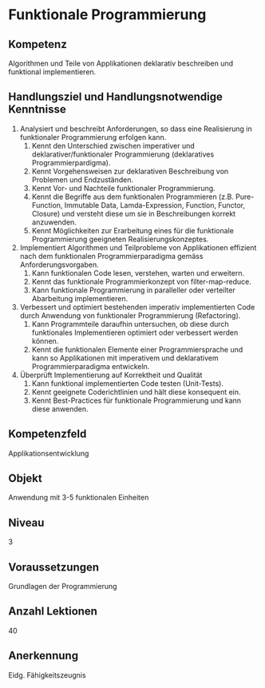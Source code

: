 # Funktionale Programmierung

## Kompetenz
Algorithmen und Teile von Applikationen deklarativ beschreiben und funktional implementieren.

## Handlungsziel und Handlungsnotwendige Kenntnisse
1. Analysiert und beschreibt Anforderungen, so dass eine Realisierung in funktionaler Programmierung erfolgen kann. 
   1. Kennt den Unterschied zwischen imperativer und deklarativer/funktionaler Programmierung (deklaratives Programmierpardigma).
   1. Kennt Vorgehensweisen zur deklarativen Beschreibung von Problemen und Endzuständen.
   1. Kennt Vor- und Nachteile funktionaler Programmierung. 
   1. Kennt die Begriffe aus dem funktionalen Programmieren (z.B. Pure-Function, Immutable Data, Lamda-Expression, Function, Functor, Closure) und versteht diese um sie in Beschreibungen korrekt anzuwenden.  
   1. Kennt Möglichkeiten zur Erarbeitung eines für die funktionale Programmierung geeigneten Realisierungskonzeptes.
1. Implementiert Algorithmen und Teilprobleme von Applikationen effizient nach dem funktionalen Programmierparadigma gemäss Anforderungsvorgaben.
   1. Kann funktionalen Code lesen, verstehen, warten und erweitern. 
   1. Kennt das funktionale Programmierkonzept von filter-map-reduce.
   1. Kann funktionale Programmierung in paralleller oder verteilter Abarbeitung implementieren. 
1. Verbessert und optimiert bestehenden imperativ implementierten Code durch Anwendung von funktionaler Programmierung (Refactoring).
   1. Kann Programmteile daraufhin untersuchen, ob diese durch funktionales Implementieren optimiert oder verbessert werden können. 
   1. Kennt die funktionalen Elemente einer Programmiersprache und kann so Applikationen mit imperativem und deklarativem Programmierparadigma entwickeln.
1. Überprüft Implementierung auf Korrektheit und Qualität
   1. Kann funktional implementierten Code testen (Unit-Tests).  
   1. Kennt geeignete Coderichtlinien und hält diese konsequent ein.
   1. Kennt Best-Practices für funktionale Programmierung und kann diese anwenden.

## Kompetenzfeld
Applikationsentwicklung

## Objekt
Anwendung mit 3-5 funktionalen Einheiten

## Niveau
3

## Voraussetzungen
Grundlagen der Programmierung    

## Anzahl Lektionen
40

## Anerkennung
Eidg. Fähigkeitszeugnis
